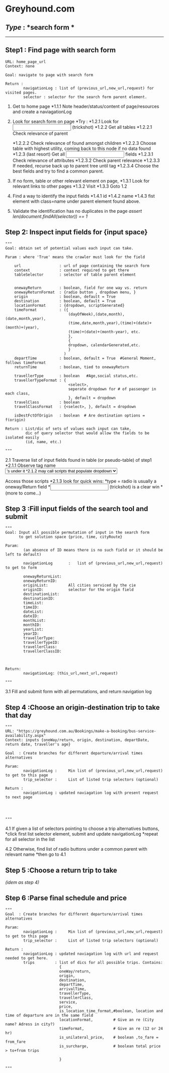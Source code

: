 Greyhound.com
==============

***Type*** : *search form *
---------------------------
---------------------------

Step1 :  Find page with search form 
-----------------------------------

  	URL: home_page_url
	Context: none

	Goal: navigate to page with search form

	Return : 
			navigationLog : list of (previous_url,new_url,request) for visited pages.
			selector : selector for the search form parent element.


1. Get to home page
	*1.1.1 Note header/status/content of page/resources and create a naviagationLog
2. Look for search form on page
*Try :
	*1.2.1 Look for <input tabindex = x> (trickshot)
	*1.2.2 Get all tables
		*1.2.2.1 Check relevance of parent <div>
		*1.2.2.2 Check relevance of <inputs> found amongst children
		*1.2.2.3 Choose table with highest utility, coming back to this node if no data found
	*1.2.3 (last resort) Get all <input> fields
		*1.2.3.1 Check relevance of attributes
		*1.2.3.2 Check parent relevance
		*1.2.3.3 If needed, recurse back up to parent tree until <hx> tag
		*1.2.3.4 Choose the best fields and try to find a common parent.


3. If no form, table or other relevant element on page,
	*1.3.1 Look for relevant links to other pages
	*1.3.2 Visit
	*1.3.3 Goto  1.2
4. Find a way to identify the input fields
	*1.4.1 id
	*1.4.2 name
	*1.4.3 fist element with class=name under parent element found above.

5. Validate the identification has no duplicates in the page
	*assert len(document.findAll(selector)) == 1*

Step 2: Inspect input fields for {input space}
----------------------------------------------
	"""
	Goal: obtain set of potential values each input can take.

	Param : where 'True' means the crawler must look for the field

		url					: url of page containing the search form 
		context 			: context required to get there
		tableSelector		: selector of table parent element 


		onewayReturn 		: boolean, field for one way vs. return
		onewayReturnFormat	: {radio button , dropdown menu, }
		origin 				: boolean, default = True
		destination 		: boolean, default = True
		locationFormat		: {dropdown, scriptGenerated}
		timeFormat			: ({
								(dayOfWeek),(date,month),(date,month,year),
								(time,date,month,year),(time)+(date)+(month)+(year), 
								(time)+(date)+(month-year), etc. 
								},
								{
								dropdown, calendarGenerated,etc.
								}
							  )
		departTime			: boolean, default = True  #General Moment, follows timeFormat
		returnTime			: boolean, tied to onewayReturn

		travellerType 		: boolean   #Age,social status,etc.
		travellerTypeFormat : {
								<select>, 
								seperate dropdown for # of passenger in each class,
								}, default = dropdown
		travelClass			: boolean
		travelClassFormat 	: {<select>, }, default = dropdown

		isDestFctOfOrigin	: boolean  # Are destination options = f(origin)

	Return : List/dic of sets of values each input can take,
			 dic of query selector that would allow the fields to be isolated easily
			 (id, name, etc.)

	"""
2.1 Traverse list of input fields found in table (or pseudo-table) of step1
	*2.1.1 Observe tag name
		<select> often has <option>'s under it
	*2.1.2 <inputs> may call scripts that populate dropdown <div>
		Access those scripts
	*2.1.3 look for quick wins:
		*type = radio is usually a oneway/Return field
		*<input tabindex= x> (trickshot) is a clear win
		* (more to come...)

Step 3 :Fill input fields of the search tool  and submit
--------------------------------------------------------

	"""
	Goal: Input all possible permutation of input in the search form 
		  to get solution space {price, time, cityRoute}

	Param:
			(an absence of ID means there is no such field or it should be left to default)

			navigationLog		:	list of (previous_url,new_url,request) to get to form

			onewayReturnList:	
			onewayReturnID: 
			originList:			All cities serviced by the cie
			originID:			selector for the origin field
			destinationList:
			destinationID:
			timeList:
			timeID:
			dateList:
			dateID:
			monthList:
			monthID:
			yearList:
			yearID:
			travellerType:
			travellerTypeID:
			travellerClass:
			travellerClassID:



	Return: 
			navigationLog: (this_url,next_url,request)

	"""

3.1 Fill and submit form with all permutations, and return navigation log
	
Step 4 :Choose an origin-destination trip to take that day
----------------------------------------------------------

	"""
	URL: "https://greyhound.com.au/Bookings/make-a-booking/bus-service-availability.aspx"
	Context: inputs {oneWay/return, origin, destination, departDate, return date, traveller's age}

	Goal  : Create branches for different departure/arrival times alternatives

	Param: 
			navigationLog : 	Min list of (previous_url,new_url,request) to get to this page
			trip_selector :		List of listed trip selectors (optional)

	Return : 
			navigationLog : updated naviagation log with present request to next page

			


	"""
4.1 If given a list of selectors pointing to choose a trip alternatives buttons,
	*click first list selector element, submit and update navigationLog
	*repeat for all selector in the list

4.2 Otherwise, find list of radio buttons under a common parent with relevant name
	*then go to 4.1

Step 5 :Choose a return trip to take 
------------------------------------

*(idem as step 4)*

Step 6 :Parse final schedule and price
--------------------------------------
	"""
	Goal  : Create branches for different departure/arrival times alternatives

	Param: 
			navigationLog : 	Min list of (previous_url,new_url,request) to get to this page
			trip_selector :		List of listed trip selectors (optional)

	Return : 
			navigationLog : updated naviagation log with url and request needed to get here.
			trips		  : list of dics for all possible trips. Contains:
							{
							oneWay/return,
							origin, 
							destination, 
							departTime, 
							arrivalTime, 
							travellerType,
							travellerClass,
							service, 
							price,
							is_location_time_format,#boolean, location and time of departure are in the same field
							locationFormat,			# Give an re (City name? Adress in city?)
							timeFormat, 			# Give an re (12 or 24 hr)
							is_unilateral_price,  	# boolean ,to_fare = from_fare
							is_surcharge, 			# boolean total price > to+from trips  
							
							}

	"""

